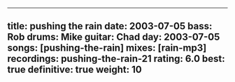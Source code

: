 
---
title: pushing the rain
date: 2003-07-05
bass:	Rob
drums:	Mike
guitar:	Chad
day: 2003-07-05
songs: [pushing-the-rain]
mixes: [rain-mp3]
recordings: pushing-the-rain-21
rating: 6.0
best: true
definitive: true
weight: 10
---
